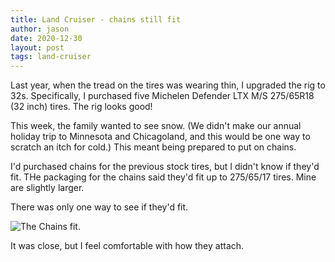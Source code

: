 ```yaml
---
title: Land Cruiser - chains still fit
author: jason
date: 2020-12-30
layout: post
tags: land-cruiser
---
```


Last year, when the tread on the tires was wearing thin, I upgraded the rig to 32s.  Specifically, I purchased five Michelen Defender LTX M/S 275/65R18 (32 inch) tires.  The rig looks good!

This week, the family wanted to see snow.  (We didn't make our annual holiday trip to Minnesota and Chicagoland, and this would be one way to scratch an itch for cold.)  This meant being prepared to put on chains.

I'd purchased chains for the previous stock tires, but I didn't know if they'd fit.  THe packaging for the chains said they'd fit up to 275/65/17 tires.  Mine are slightly larger.

There was only one way to see if they'd fit.

![The Chains fit.](/assets/images/lc-chainsfit.png) 

It was close, but I feel comfortable with how they attach.